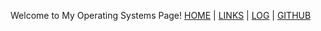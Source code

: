 Welcome to My Operating Systems Page!
[HOME](.) | [LINKS](LINKS/) | [LOG](TXT/mylog.txt) | [GITHUB](https://github.com/dimitripn/os222)
